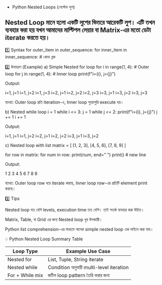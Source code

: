 * Python Nested Loops (নেস্টেড লুপ)

## Nested Loop মানে হলো একটি লুপের ভিতরে আরেকটি লুপ। এটি তখন ব্যবহার করা হয় যখন আমাদের মাল্টিপল লেয়ার বা Matrix-এর মতো ডেটা iterate করতে হয়।
1️⃣ Syntax
for outer_item in outer_sequence:
    for inner_item in inner_sequence:
        # কোড ব্লক

2️⃣ উদাহরণ (Example)
a) Simple Nested for loop
for i in range(1, 4):          # Outer loop
    for j in range(1, 4):      # Inner loop
        print(f"i={i}, j={j}")


Output:

i=1, j=1
i=1, j=2
i=1, j=3
i=2, j=1
i=2, j=2
i=2, j=3
i=3, j=1
i=3, j=2
i=3, j=3


ব্যাখ্যা:
Outer loop প্রতি iteration-এ, Inner loop পুরোপুরি execute হয়।

b) Nested while loop
i = 1
while i <= 3:
    j = 1
    while j <= 2:
        print(f"i={i}, j={j}")
        j += 1
    i += 1


Output:

i=1, j=1
i=1, j=2
i=2, j=1
i=2, j=2
i=3, j=1
i=3, j=2

c) Nested loop with list
matrix = [
    [1, 2, 3],
    [4, 5, 6],
    [7, 8, 9]
]

for row in matrix:
    for num in row:
        print(num, end=" ")
    print()  # new line


Output:

1 2 3
4 5 6
7 8 9


ব্যাখ্যা:
Outer loop row ধরে iterate করছে, Inner loop row-এর প্রতিটি element print করছে।

3️⃣ Tips

Nested loop যত বেশি levels, execution time তত বেশি। তাই সতর্ক ব্যবহার করা উচিত।

Matrix, Table, বা Grid এর জন্য Nested loop খুব উপকারী।

Python list comprehension-এর মাধ্যমে অনেক simple nested loop এক লাইনে করা যায়।

💡 Python Nested Loop Summary Table

| Loop Type       | Example Use Case                         |
| --------------- | ---------------------------------------- |
| Nested for      | List, Tuple, String iterate              |
| Nested while    | Condition অনুযায়ী multi-level iteration |
| For + While mix | জটিল loop pattern তৈরি করার জন্য         |


